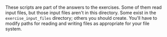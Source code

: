 These scripts are part of the answers to the exercises.  Some of them read input files, but those input files aren't in this directory.  Some exist in the `exercise_input_files` directory; others you should create.  You'll have to modify paths for reading and writing files as appropriate for your file system.